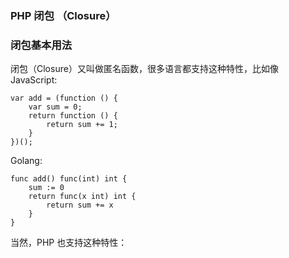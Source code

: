 ### PHP 闭包 （Closure）

### 闭包基本用法

闭包（Closure）又叫做匿名函数，很多语言都支持这种特性，比如像 JavaScript:

```
var add = (function () {
    var sum = 0;
    return function () {
        return sum += 1;
    }
})();
```

Golang:

```
func add() func(int) int {
	sum := 0
	return func(x int) int {
		return sum += x
	}
}

```

当然，PHP 也支持这种特性：

```

```

